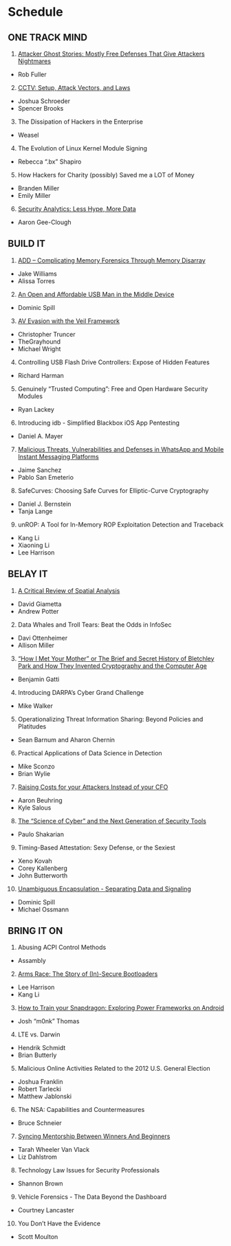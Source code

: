 # Schedule

## ONE TRACK MIND

1. [Attacker Ghost Stories: Mostly Free Defenses That Give Attackers Nightmares](otm/01_attacker_ghost_stories.md) 
  - Rob Fuller
2. [CCTV: Setup, Attack Vectors, and Laws](otm/02_cctv_setup_attack_vectors_and_laws.md)
  - Joshua Schroeder
  - Spencer Brooks
3. The Dissipation of Hackers in the Enterprise
  - Weasel
4. The Evolution of Linux Kernel Module Signing
  - Rebecca “.bx” Shapiro
5. How Hackers for Charity (possibly) Saved me a LOT of Money
  - Branden Miller
  - Emily Miller
6. [Security Analytics: Less Hype, More Data](otm/03_security_analytics.md)
  - Aaron Gee-Clough

## BUILD IT

1. [ADD – Complicating Memory Forensics Through Memory Disarray](build/01_add_complicating_memory_forensics.md)
  - Jake Williams
  - Alissa Torres
2. [An Open and Affordable USB Man in the Middle Device](build/02_usbproxy.md)
  - Dominic Spill
3. [AV Evasion with the Veil Framework](build/03_av-evasion_with_the_veil_framework.md)
  - Christopher Truncer
  - TheGrayhound
  - Michael Wright
4. Controlling USB Flash Drive Controllers: Expose of Hidden Features
  - Richard Harman
5. Genuinely “Trusted Computing”: Free and Open Hardware Security Modules
  - Ryan Lackey
6. Introducing idb - Simplified Blackbox iOS App Pentesting
  - Daniel A. Mayer
7. [Malicious Threats, Vulnerabilities and Defenses in WhatsApp and Mobile Instant Messaging Platforms](build/04_malicious_threats_vulnerabilities_and_defenses_in.md)
  - Jaime Sanchez
  - Pablo San Emeterio
8. SafeCurves: Choosing Safe Curves for Elliptic-Curve Cryptography
  - Daniel J. Bernstein
  - Tanja Lange
9. unROP: A Tool for In-Memory ROP Exploitation Detection and Traceback
  - Kang Li
  - Xiaoning Li
  - Lee Harrison

## BELAY IT

1. [A Critical Review of Spatial Analysis](belay/01_a_critical_review_of_spatial_analysis.md)
  - David Giametta
  - Andrew Potter
2. Data Whales and Troll Tears: Beat the Odds in InfoSec
  - Davi Ottenheimer
  - Allison Miller
3. [“How I Met Your Mother” or The Brief and Secret History of Bletchley Park and How They Invented Cryptography and the Computer Age](belay/02_how_i_met_your_mother_or_the_brief_and_secret.md)
  - Benjamin Gatti
4. Introducing DARPA’s Cyber Grand Challenge
  - Mike Walker
5. Operationalizing Threat Information Sharing: Beyond Policies and Platitudes
  - Sean Barnum and Aharon Chernin
6. Practical Applications of Data Science in Detection
  - Mike Sconzo
  - Brian Wylie
7. [Raising Costs for your Attackers Instead of your CFO](belay/03_raising_costs_for_your_attackers_instead_of.md)
  - Aaron Beuhring
  - Kyle Salous
8. [The “Science of Cyber” and the Next Generation of Security Tools](belay/04_the_science_of_cyber_and_the_next_generation.md)
  - Paulo Shakarian
9. Timing-Based Attestation: Sexy Defense, or the Sexiest
  - Xeno Kovah
  - Corey Kallenberg
  - John Butterworth
10.	[Unambiguous Encapsulation - Separating Data and Signaling](belay/05_unambiguous_encapsulation.md)
  - Dominic Spill
  - Michael Ossmann

## BRING IT ON

1. Abusing ACPI Control Methods
  - Assambly
2. [Arms Race: The Story of (In)-Secure Bootloaders](bring/01_arms_race_the_story_of_in-secure_bootloaders.md)
  - Lee Harrison
  - Kang Li
3. [How to Train your Snapdragon: Exploring Power Frameworks on Android](bring/02_how_to_train_your_snapdragon.md)
  - Josh “m0nk” Thomas
4. LTE vs. Darwin
  - Hendrik Schmidt
  - Brian Butterly
5. Malicious Online Activities Related to the 2012 U.S. General Election
  - Joshua Franklin
  - Robert Tarlecki
  - Matthew Jablonski
6. The NSA: Capabilities and Countermeasures
  - Bruce Schneier
7. [Syncing Mentorship Between Winners And Beginners](bring/03_syncing_mentorship_between_winners_and.md)
  - Tarah Wheeler Van Vlack
  - Liz Dahlstrom
8. Technology Law Issues for Security Professionals
  - Shannon Brown
9. Vehicle Forensics - The Data Beyond the Dashboard
  - Courtney Lancaster
10.	You Don’t Have the Evidence
  - Scott Moulton
